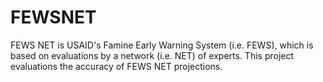 # FEWSNET

FEWS NET is USAID's Famine Early Warning System (i.e. FEWS), which is based on evaluations by a network (i.e. NET) of experts. This project evaluations the accuracy of FEWS NET projections.
